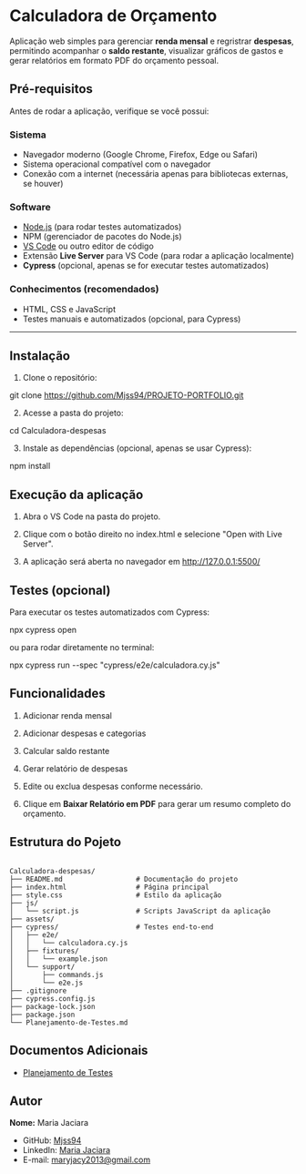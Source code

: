 
# Calculadora de Orçamento

Aplicação web simples para gerenciar **renda mensal** e regristrar **despesas**, permitindo acompanhar o **saldo restante**, visualizar gráficos de gastos e gerar relatórios em formato PDF do orçamento pessoal.

## Pré-requisitos

Antes de rodar a aplicação, verifique se você possui:

### Sistema
- Navegador moderno (Google Chrome, Firefox, Edge ou Safari)
- Sistema operacional compatível com o navegador
- Conexão com a internet (necessária apenas para bibliotecas externas, se houver)

### Software
- [Node.js](https://nodejs.org/) (para rodar testes automatizados)
- NPM (gerenciador de pacotes do Node.js)
- [VS Code](https://code.visualstudio.com/) ou outro editor de código
- Extensão **Live Server** para VS Code (para rodar a aplicação localmente)
- **Cypress** (opcional, apenas se for executar testes automatizados)

### Conhecimentos (recomendados)
- HTML, CSS e JavaScript
- Testes manuais e automatizados (opcional, para Cypress)

---

## Instalação

1. Clone o repositório:

git clone <https://github.com/Mjss94/PROJETO-PORTFOLIO.git>

2. Acesse a pasta do projeto:

cd Calculadora-despesas

3. Instale as dependências (opcional, apenas se usar Cypress):

npm install

## **Execução da aplicação**

1. Abra o VS Code na pasta do projeto.

2. Clique com o botão direito no index.html e selecione "Open with Live Server".

3. A aplicação será aberta no navegador em http://127.0.0.1:5500/

## **Testes (opcional)**

Para executar os testes automatizados com Cypress:

npx cypress open

ou para rodar diretamente no terminal:

npx cypress run --spec "cypress/e2e/calculadora.cy.js"

## **Funcionalidades**

1. Adicionar renda mensal

2. Adicionar despesas e categorias

3. Calcular saldo restante

4. Gerar relatório de despesas

5. Edite ou exclua despesas conforme necessário.
  
6. Clique em **Baixar Relatório em PDF** para gerar um resumo completo do orçamento.


## **Estrutura do Pojeto**
```

Calculadora-despesas/
├── README.md                  # Documentação do projeto
├── index.html                 # Página principal
├── style.css                  # Estilo da aplicação
├── js/
│   └── script.js              # Scripts JavaScript da aplicação
├── assets/
├── cypress/                   # Testes end-to-end
│   ├── e2e/
│   │   └── calculadora.cy.js
│   ├── fixtures/
│   │   └── example.json
│   └── support/
│       ├── commands.js
│       └── e2e.js
├── .gitignore              
├── cypress.config.js         
├── package-lock.json
├── package.json
└── Planejamento-de-Testes.md

```

## **Documentos Adicionais** 

- [Planejamento de Testes](Planejamento-de-Testes.md)

## Autor

**Nome:** Maria Jaciara   
- GitHub: [Mjss94](https://github.com/Mjss94)  
- LinkedIn: [Maria Jaciara](https://www.linkedin.com/in/maria-jaciara-477993149/)  
- E-mail: [maryjacy2013@gmail.com](mailto:maryjacy2013@gmail.com)

